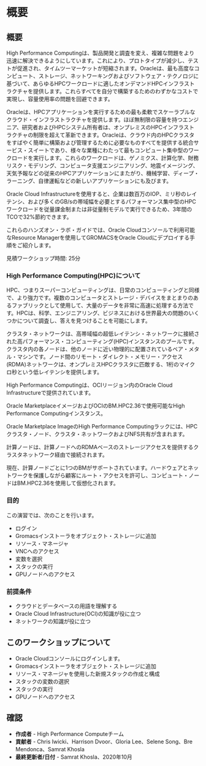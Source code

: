 # 概要

## 概要

High Performance Computingは、製品開発と調査を変え、複雑な問題をより迅速に解決できるようにしています。これにより、プロトタイプが減少し、テストが促進され、タイムツーマーケットが短縮されます。Oracleは、最も高度なコンピュート、ストレージ、ネットワーキングおよびソフトウェア・テクノロジに基づいて、あらゆるHPCワークロードに適したオンデマンドHPCインフラストラクチャを提供します。これらすべてを自分で構築するためのわずかなコストで実現し、容量使用率の問題を回避できます。

Oracleは、HPCアプリケーションを実行するための最も柔軟でスケーラブルなクラウド・インフラストラクチャを提供します。ほぼ無制限の容量を持つエンジニア、研究者およびHPCシステム所有者は、オンプレミスのHPCインフラストラクチャの制限を超えて革新できます。Oracleは、クラウド内のHPCクラスタをすばやく簡単に構築および管理するために必要なものすべてを提供する統合サービス・スイートであり、様々な業種にわたって最もコンピュート集中型のワークロードを実行します。これらのワークロードは、ゲノミクス、計算化学、財務リスク・モデリング、コンピュータ支援エンジニアリング、地震イメージング、天気予報などの従来のHPCアプリケーションにまたがり、機械学習、ディープ・ラーニング、自律運転などの新しいアプリケーションにも及びます。

Oracle Cloud Infrastructureを使用すると、企業は数百万のIOP、ミリ秒のレイテンシ、および多くのGB/sの帯域幅を必要とするパフォーマンス集中型のHPCワークロードを従量課金制または非従量制モデルで実行できるため、3年間のTCOで32%節約できます。

これらのハンズオン・ラボ・ガイドでは、Oracle Cloudコンソールで利用可能なResource Managerを使用してGROMACSをOracle Cloudにデプロイする手順をご紹介します。

見積ワークショップ時間: 25分

### High Performance Computing(HPC)について

HPC、つまりスーパーコンピューティングは、日常のコンピューティングと同様で、より強力です。複数のコンピュータとストレージ・デバイスをまとまりのあるファブリックとして使用して、大量のデータを非常に高速に処理する方法です。HPCは、科学、エンジニアリング、ビジネスにおける世界最大の問題のいくつかについて調査し、答えを見つけることを可能にします。

クラスタ・ネットワークは、高帯域幅の超低レイテンシ・ネットワークに接続された高パフォーマンス・コンピューティング(HPC)インスタンスのプールです。クラスタ内の各ノードは、他のノードに近い物理的に配置されているベア・メタル・マシンです。ノード間のリモート・ダイレクト・メモリー・アクセス(RDMA)ネットワークは、オンプレミスHPCクラスタに匹敵する、1桁のマイクロ秒という低レイテンシを提供します。

High Performance Computingは、OCIリージョン内のOracle Cloud Infrastructureで提供されています。

Oracle MarketplaceイメージおよびOCIのBM.HPC2.36で使用可能なHigh Performance Computingインスタンス。

Oracle Marketplace ImageのHigh Performance Computingラックには、HPCクラスタ・ノード、クラスタ・ネットワークおよびNFS共有が含まれます。

計算ノードは、計算ノードへのRDMAベースのストレージアクセスを提供するクラスタネットワーク経由で接続されます。

現在、計算ノードごとに1つのBMがサポートされています。ハードウェアとネットワークを保護しながら顧客にルート・アクセスを許可し、コンピュート・ノードはBM.HPC2.36を使用して仮想化されます。

### 目的

この演習では、次のことを行います。

*   ログイン
*   Gromacsインストーラをオブジェクト・ストレージに追加
*   リソース・マネージャ
*   VNCへのアクセス
*   変数を選択
*   スタックの実行
*   GPUノードへのアクセス

### 前提条件

*   クラウドとデータベースの用語を理解する
*   Oracle Cloud Infrastructure(OCI)の知識が役に立つ
*   ネットワークの知識が役に立つ

## このワークショップについて

*   Oracle Cloudコンソールにログインします。
*   Gromacsインストーラをオブジェクト・ストレージに追加
*   リソース・マネージャを使用した新規スタックの作成と構成
*   スタックの変数の選択
*   スタックの実行
*   GPUノードへのアクセス

## 確認

*   **作成者** - High Performance Computeチーム
*   **貢献者** - Chris Iwicki、Harrison Dvoor、Gloria Lee、Selene Song、Bre Mendonca、Samrat Khosla
*   **最終更新者/日付** - Samrat Khosla、2020年10月